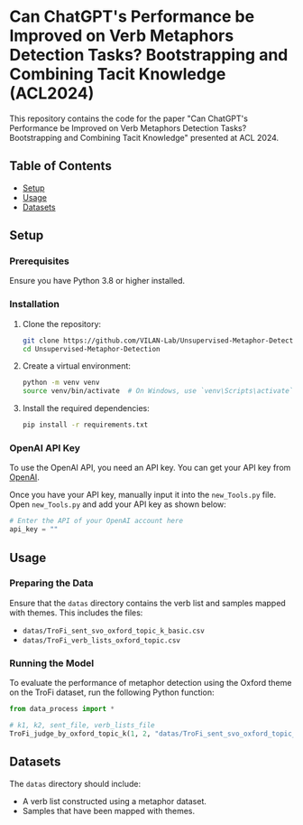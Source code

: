 # Can ChatGPT's Performance be Improved on Verb Metaphors Detection Tasks? Bootstrapping and Combining Tacit Knowledge (ACL2024)

This repository contains the code for the paper "Can ChatGPT's Performance be Improved on Verb Metaphors Detection Tasks? Bootstrapping and Combining Tacit Knowledge" presented at ACL 2024.

## Table of Contents

- [Setup](#setup)
- [Usage](#usage)
- [Datasets](#datasets)

## Setup

### Prerequisites

Ensure you have Python 3.8 or higher installed.

### Installation

1. Clone the repository:

   ```bash
   git clone https://github.com/VILAN-Lab/Unsupervised-Metaphor-Detection.git
   cd Unsupervised-Metaphor-Detection
   ```

2. Create a virtual environment:

   ```bash
   python -m venv venv
   source venv/bin/activate  # On Windows, use `venv\Scripts\activate`
   ```

3. Install the required dependencies:

   ```bash
   pip install -r requirements.txt
   ```

### OpenAI API Key

To use the OpenAI API, you need an API key. You can get your API key from [OpenAI](https://platform.openai.com/account/api-keys).

Once you have your API key, manually input it into the `new_Tools.py` file. Open `new_Tools.py` and add your API key as shown below:

```python
# Enter the API of your OpenAI account here
api_key = ""
```

## Usage

### Preparing the Data

Ensure that the `datas` directory contains the verb list and samples mapped with themes. This includes the files:

- `datas/TroFi_sent_svo_oxford_topic_k_basic.csv`
- `datas/TroFi_verb_lists_oxford_topic.csv`

### Running the Model

To evaluate the performance of metaphor detection using the Oxford theme on the TroFi dataset, run the following Python function:

```python
from data_process import *

# k1, k2, sent_file, verb_lists_file
TroFi_judge_by_oxford_topic_k(1, 2, "datas/TroFi_sent_svo_oxford_topic_k_basic.csv", "datas/TroFi_verb_lists_oxford_topic.csv")
```

## Datasets

The `datas` directory should include:

- A verb list constructed using a metaphor dataset.
- Samples that have been mapped with themes.


